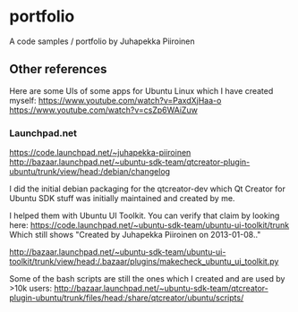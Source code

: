 # portfolio
A code samples / portfolio by Juhapekka Piiroinen

## Other references

Here are some UIs of some apps for Ubuntu Linux which I have created myself:
https://www.youtube.com/watch?v=PaxdXjHaa-o
https://www.youtube.com/watch?v=csZp6WAiZuw

### Launchpad.net
https://code.launchpad.net/~juhapekka-piiroinen
http://bazaar.launchpad.net/~ubuntu-sdk-team/qtcreator-plugin-ubuntu/trunk/view/head:/debian/changelog

I did the initial debian packaging for the qtcreator-dev which Qt Creator for Ubuntu SDK stuff was initially maintained and created by me.

I helped them with Ubuntu UI Toolkit. You can verify that claim by looking here:
https://code.launchpad.net/~ubuntu-sdk-team/ubuntu-ui-toolkit/trunk
Which still shows "Created by Juhapekka Piiroinen on 2013-01-08.."

http://bazaar.launchpad.net/~ubuntu-sdk-team/ubuntu-ui-toolkit/trunk/view/head:/.bazaar/plugins/makecheck_ubuntu_ui_toolkit.py

Some of the bash scripts are still the ones which I created and are used by >10k users:
http://bazaar.launchpad.net/~ubuntu-sdk-team/qtcreator-plugin-ubuntu/trunk/files/head:/share/qtcreator/ubuntu/scripts/

